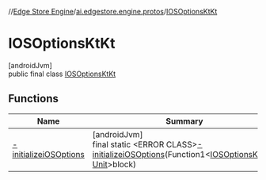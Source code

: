 //[Edge Store Engine](../../../index.md)/[ai.edgestore.engine.protos](../index.md)/[IOSOptionsKtKt](index.md)

# IOSOptionsKtKt

[androidJvm]\
public final class [IOSOptionsKtKt](index.md)

## Functions

| Name | Summary |
|---|---|
| [-initializeiOSOptions](-initializei-o-s-options.md) | [androidJvm]<br>final static &lt;ERROR CLASS&gt;[-initializeiOSOptions](-initializei-o-s-options.md)(Function1&lt;[IOSOptionsKt.Dsl](../-i-o-s-options-kt/-dsl/index.md), [Unit](https://kotlinlang.org/api/latest/jvm/stdlib/kotlin/-unit/index.html)&gt;block) |
